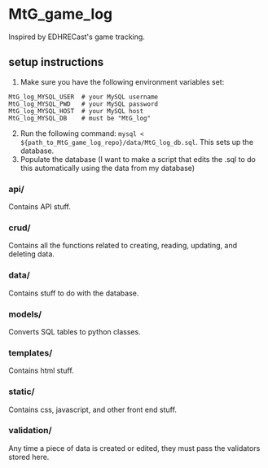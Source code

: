 # MtG_game_log
Inspired by EDHRECast's game tracking.

## setup instructions

1. Make sure you have the following environment variables set:
```
MtG_log_MYSQL_USER  # your MySQL username
MtG_log_MYSQL_PWD   # your MySQL password
MtG_log_MYSQL_HOST  # your MySQL host
MtG_log_MYSQL_DB    # must be "MtG_log"
```
2. Run the following command: `mysql < ${path_to_MtG_game_log_repo}/data/MtG_log_db.sql`. This sets up the database.
3. Populate the database (I want to make a script that edits the .sql to do this automatically using the data from my database)

### api/
Contains API stuff.

### crud/
Contains all the functions related to creating, reading, updating, and deleting data.

### data/
Contains stuff to do with the database.

### models/
Converts SQL tables to python classes.

### templates/
Contains html stuff.

### static/
Contains css, javascript, and other front end stuff.

### validation/
Any time a piece of data is created or edited, they must pass the validators stored here.
